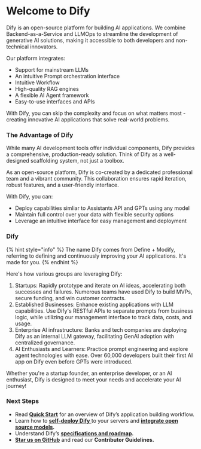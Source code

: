 # Welcome to Dify

Dify is an open-source platform for building AI applications. We combine Backend-as-a-Service and LLMOps to streamline the development of generative AI solutions, making it accessible to both developers and non-technical innovators.

Our platform integrates:
- Support for mainstream LLMs
- An intuitive Prompt orchestration interface
- Intuitive Workflow
- High-quality RAG engines
- A flexible AI Agent framework
- Easy-to-use interfaces and APIs

With Dify, you can skip the complexity and focus on what matters most - creating innovative AI applications that solve real-world problems.

### The Advantage of Dify

While many AI development tools offer individual components, Dify provides a comprehensive, production-ready solution. Think of Dify as a well-designed scaffolding system, not just a toolbox.

As an open-source platform, Dify is co-created by a dedicated professional team and a vibrant community. This collaboration ensures rapid iteration, robust features, and a user-friendly interface. 

With Dify, you can:
- Deploy capabilities simliar to Assistants API and GPTs using any model
- Maintain full control over your data with flexible security options
- Leverage an intuitive interface for easy management and deployment

### Dify

{% hint style="info" %} The name Dify comes from Define + Modify, referring to defining and continuously improving your AI applications. It's made for you. {% endhint %}

Here's how various groups are leveraging Dify:

1. Startups: Rapidly prototype and iterate on AI ideas, accelerating both successes and failures. Numerous teams have used Dify to build MVPs, secure funding, and win customer contracts.
2. Established Businesses: Enhance existing applications with LLM capabilities. Use Dify's RESTful APIs to separate prompts from business logic, while utilizing our management interface to track data, costs, and usage.
3. Enterprise AI infrastructure: Banks and tech companies are deploying Dify as an internal LLM gateway, facilitating GenAI adoption with centralized governance.
4. AI Enthusiasts and Learners: Practice prompt engineering and explore agent technologies with ease. Over 60,000 developers built their first AI app on Dify even before GPTs were introduced.
 
Whether you're a startup founder, an enterprise developer, or an AI enthusiast, Dify is designed to meet your needs and accelerate your AI journey!

### Next Steps

* Read [**Quick Start**](https://docs.dify.ai/application/creating-an-application) for an overview of Dify’s application building workflow.
* Learn how to [**self-deploy Dify** ](https://docs.dify.ai/getting-started/install-self-hosted)to your servers and [**integrate open source models**](https://docs.dify.ai/advanced/model-configuration)**.**
* Understand Dify’s [**specifications and roadmap**](https://docs.dify.ai/getting-started/readme/features-and-specifications)**.**
* [**Star us on GitHub**](https://github.com/langgenius/dify) and read our **Contributor Guidelines.**
